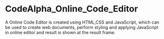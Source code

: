 # CodeAlpha_Online_Code_Editor
A Online Code Editor is created using HTML,CSS and JavaScript, which can be used to create web documents, perform styling and applying JavaScript in online editor and result is shown at the result frame.

